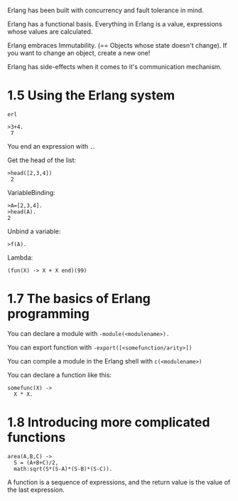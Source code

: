 Erlang has been built with concurrency and fault tolerance in mind.

Erlang has a functional basis. Everything in Erlang is a value, expressions whose values are calculated.

Erlang embraces Immutability. (== Objects whose state doesn't change).
If you want to change an object, create a new one!

Erlang has side-effects when it comes to it's communication mechanism.


# 1.5 Using the Erlang system

```
erl

>3+4.
 7
```

You end an expression with `.`.

Get the head of the list:

```
>head([2,3,4])
 2
```

VariableBinding:

```
>A=[2,3,4].
>head(A).
2
```

Unbind a variable:

```
>f(A).
```


Lambda:

```
(fun(X) -> X + X end)(99)
```


# 1.7 The basics of Erlang programming


You can declare a module with `-module(<modulename>).`

You can export function with `-export([<somefunction/arity>])`

You can compile a module in the Erlang shell with `c(<modulename>)`

You can declare a function like this:

```
somefunc(X) ->
  X * X.
```


# 1.8 Introducing more complicated functions

```
area(A,B,C) ->
  S = (A+B+C)/2,
  math:sqrt(S*(S-A)*(S-B)*(S-C)).
```

A function is a sequence of expressions, and the return value is the value of the last expression.

